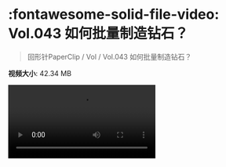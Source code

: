 # :fontawesome-solid-file-video: Vol.043 如何批量制造钻石？

> 回形针PaperClip / Vol / Vol.043 如何批量制造钻石？

**视频大小**: 42.34 MB

<div class="video"><video src="https://file.hsyhx.top/archive/PaperClip/Vol/043.mp4" controls preload>🤔 您的浏览器不支持 video 标签</video></div>